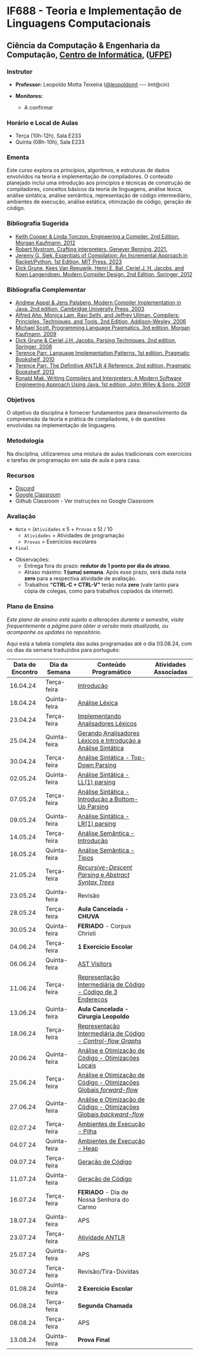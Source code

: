 # IF688 - Teoria e Implementação de Linguagens Computacionais

## Ciência da Computação & Engenharia da Computação, [Centro de Informática](http://www.cin.ufpe.br), ([UFPE](http://www.ufpe.br))

### Instrutor

* **Professor:** Leopoldo Motta Teixeira ([@leopoldomt](https://github.com/leopoldomt) --- lmt@cin)

* **Monitores:** 
  - A confirmar

### Horário e Local de Aulas

* Terça (10h-12h), Sala E233
* Quinta (08h-10h), Sala E233

### Ementa

Este curso explora os princípios, algoritmos, e estruturas de dados envolvidos na teoria e implementação de compiladores. 
O conteúdo planejado inclui uma introdução aos princípios e técnicas de construção de compiladores, conceitos básicos da teoria de linguagens, análise léxica, análise sintática, análise semântica, representação de código intermediário, ambientes de execução, análise estática, otimização de código, geração de código.

### Bibliografia Sugerida

- [Keith Cooper & Linda Torczon. Engineering a Compiler. 2nd Edition, Morgan Kaufmann, 2012](https://www.elsevier.com/books/engineering-a-compiler/cooper/978-0-12-088478-0)
- [Robert Nystrom. Crafting interpreters. Genever Benning, 2021.](https://craftinginterpreters.com/)
- [Jeremy G. Siek. Essentials of Compilation: An Incremental Approach in Racket/Python. 1st Edition, MIT Press, 2023](https://mitpress.mit.edu/9780262048248/essentials-of-compilation/)
- [Dick Grune, Kees Van Reeuwijk, Henri E. Bal, Ceriel J. H. Jacobs, and Koen Langendoen. Modern Compiler Design. 2nd Edition, Springer, 2012](https://dickgrune.com/Books/MCD_2nd_Edition/)

### Bibliografia Complementar
- [Andrew Appel & Jens Palsberg. Modern Compiler Implementation in Java. 2nd edition, Cambridge University Press, 2003](https://www.cs.princeton.edu/~appel/modern/java/)
- [Alfred Aho, Monica Lam, Ravi Sethi, and Jeffrey Ullman. Compilers: Principles, Techniques, and Tools. 2nd Edition, Addison-Wesley, 2006](http://dragonbook.stanford.edu)
- [Michael Scott. Programming Language Pragmatics. 3rd edition, Morgan Kaufmann, 2009](https://www.cs.rochester.edu/u/scott/pragmatics/3e/)
- [Dick Grune & Ceriel J.H. Jacobs. Parsing Techniques. 2nd edition, Springer, 2008](https://dickgrune.com/Books/PTAPG_2nd_Edition/)
- [Terence Parr. Language Implementation Patterns. 1st edition, Pragmatic Bookshelf, 2010](https://pragprog.com/book/tpdsl/language-implementation-patterns)
- [Terence Parr. The Definitive ANTLR 4 Reference. 2nd edition, Pragmatic Bookshelf, 2013](https://pragprog.com/book/tpantlr2/the-definitive-antlr-4-reference)
- [Ronald Mak. Writing Compilers and Interpreters: A Modern Software Engineering Approach Using Java. 1st edition, John Wiley & Sons, 2009](http://www.wiley.com/WileyCDA/WileyTitle/productCd-0470177071.html)

### Objetivos

O objetivo da disciplina é fornecer fundamentos para desenvolvimento da compreensão da teoria e prática de compiladores, e de questões envolvidas na implementação de linguagens.

### Metodologia

Na disciplina, utilizaremos uma mistura de aulas tradicionais com exercícios e tarefas de programação em sala de aula e para casa. 

### Recursos

- [Discord](https://discord.gg/Spk2uvMp)
- [Google Classroom](https://classroom.google.com/c/NjU2NTM3NTE5ODM1?cjc=4t57zae)
- Github Classroom - Ver instruções no Google Classroom


### Avaliação

* `Nota` = (`Atividades` x 5 + `Provas` x 5) / 10 
  * `Atividades` = Atividades de programação
  * `Provas` = Exercícios escolares
* `Final`

- Observações:
  - Entrega fora do prazo: **redutor de 1 ponto por dia de atraso**. 
  - Atraso máximo: **1 (uma) semana**. Após esse prazo, será dada nota **zero** para a respectiva atividade de avaliação.
  - Trabalhos **“CTRL-C + CTRL-V”** terão nota **zero** (vale tanto para cópia de colegas, como para trabalhos copiados da internet).

### Plano de Ensino

*Este plano de ensino está sujeito a alterações durante o semestre, visite frequentemente a página para obter a versão mais atualizada, ou acompanhe os updates no repositório.*

Aqui está a tabela completa das aulas programadas até o dia 03.08.24, com os dias da semana traduzidos para português:

| Data do Encontro | Dia da Semana  | Conteúdo Programático | Atividades Associadas |
|------------------|----------------|-----------------------|-----------------------|
| 16.04.24         | Terça-feira    | [Introdução](2024-04-16.md)            |                       |
| 18.04.24         | Quinta-feira   | [Análise Léxica](2024-04-18.md)        |                       |
| 23.04.24         | Terça-feira    | [Implementando Analisadores Léxicos](2024-04-23.md)    |                       |
| 25.04.24         | Quinta-feira   | [Gerando Analisadores Léxicos e Introdução a Análise Sintática](2024-04-25.md)                      |                       |
| 30.04.24         | Terça-feira    | [Análise Sintática - Top-Down Parsing](2024-04-30.md)                      |                       |
| 02.05.24         | Quinta-feira   | [Análise Sintática - LL(1) parsing](2024-05-02.md)                      |                       |
| 07.05.24         | Terça-feira    | [Análise Sintática - Introdução a Bottom-Up Parsing](2024-05-07.md)                      |                       |
| 09.05.24         | Quinta-feira   | [Análise Sintática - LR(1) parsing](2024-05-09.md)                      |                       |
| 14.05.24         | Terça-feira    | [Análise Semântica - Introdução](2024-05-14.md)                      |                       |
| 16.05.24         | Quinta-feira   | [Análise Semântica - Tipos](2024-05-16.md)                      |                       |
| 21.05.24         | Terça-feira    | [_Recursive-Descent Parsing_ e _Abstract Syntax Trees_](2024-05-21.md)                      |                       |
| 23.05.24         | Quinta-feira   | Revisão                     |                       |
| 28.05.24         | Terça-feira    | **Aula Cancelada - CHUVA**                |                       |
| 30.05.24         | Quinta-feira   | **FERIADO** - Corpus Christi           |                       |
| 04.06.24         | Terça-feira    | **1 Exercício Escolar**                |                       |
| 06.06.24         | Quinta-feira   | [AST Visitors](2024-06-06.md)  |                       |
| 11.06.24         | Terça-feira    | [Representação Intermediária de Código - Código de 3 Endereços](2024-06-11.md)         |                       |
| 13.06.24         | Quinta-feira   | **Aula Cancelada - Cirurgia Leopoldo**                |                       |
| 18.06.24         | Terça-feira    | [Representação Intermediária de Código - _Control-flow Graphs_](2024-06-18.md)         |                       |
| 20.06.24         | Quinta-feira   | [Análise e Otimização de Código - Otimizações Locais](2024-06-20.md)         |                       |
| 25.06.24         | Terça-feira    | [Análise e Otimização de Código - Otimizações Globais _forward-flow_](2024-06-25.md)         |                       |
| 27.06.24         | Quinta-feira   | [Análise e Otimização de Código - Otimizações Globais _backward-flow_](2024-06-27.md)         |                       |
| 02.07.24         | Terça-feira    | [Ambientes de Execução - Pilha](2024-07-02.md)                     |                       |
| 04.07.24         | Quinta-feira   | [Ambientes de Execução - Heap](2024-07-04.md)                      |                       |
| 09.07.24         | Terça-feira    | [Geração de Código](2024-07-09.md)                      |                       |
| 11.07.24         | Quinta-feira   | [Geração de Código](2024-07-11.md)                |                      |
| 16.07.24         | Terça-feira    | **FERIADO** - Dia de Nossa Senhora do Carmo  |                       |
| 18.07.24         | Quinta-feira   | APS                      |                       |
| 23.07.24         | Terça-feira    | [Atividade ANTLR](2024-07-23.md)                      |                       |
| 25.07.24         | Quinta-feira   | APS |                      |
| 30.07.24         | Terça-feira    | Revisão/Tira-Dúvidas                      |                       |
| 01.08.24         | Quinta-feira   | **2 Exercício Escolar**                      |                       |
| 06.08.24         | Terça-feira    | **Segunda Chamada** |                      |
| 08.08.24         | Terça-feira    | APS                      |                       |
| 13.08.24         | Quinta-feira   | **Prova Final**                |                      |